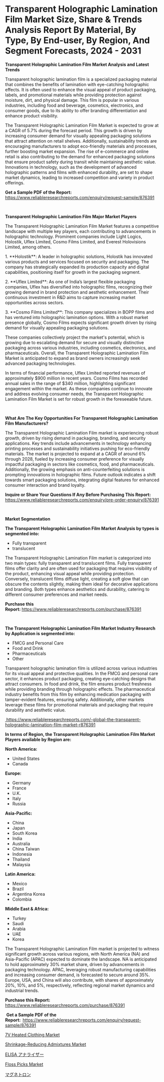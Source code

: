 <p><h1>Transparent Holographic Lamination Film Market Size, Share & Trends Analysis Report By Material, By Type, By End-user, By Region, And Segment Forecasts, 2024 - 2031</h1></p><p><strong>Transparent Holographic Lamination Film Market Analysis and Latest Trends</strong></p>
<p><p>Transparent holographic lamination film is a specialized packaging material that combines the benefits of lamination with eye-catching holographic effects. It is often used to enhance the visual appeal of product packaging, labels, and promotional materials while providing protection against moisture, dirt, and physical damage. This film is popular in various industries, including food and beverage, cosmetics, electronics, and consumer goods, due to its ability to offer branding differentiation and enhance product visibility.</p><p>The Transparent Holographic Lamination Film Market is expected to grow at a CAGR of 5.7% during the forecast period. This growth is driven by increasing consumer demand for visually appealing packaging solutions that attract attention on retail shelves. Additionally, sustainability trends are encouraging manufacturers to adopt eco-friendly materials and processes, further boosting market expansion. The rise of e-commerce and online retail is also contributing to the demand for enhanced packaging solutions that ensure product safety during transit while maintaining aesthetic value. Innovations in technology, such as the development of advanced holographic patterns and films with enhanced durability, are set to shape market dynamics, leading to increased competition and variety in product offerings.</p></p>
<p><strong>Get a Sample PDF of the Report:&nbsp;</strong> <a href="https://www.reliableresearchreports.com/enquiry/request-sample/876391">https://www.reliableresearchreports.com/enquiry/request-sample/876391</a></p>
<p>&nbsp;</p>
<p><strong>Transparent Holographic Lamination Film Major Market Players</strong></p>
<p><p>The Transparent Holographic Lamination Film Market features a competitive landscape with multiple key players, each contributing to advancements in holographic technology. Prominent companies include Light Logics, Holostik, Uflex Limited, Cosmo Films Limited, and Everest Holovisions Limited, among others.</p><p>1. **Holostik**: A leader in holographic solutions, Holostik has innovated various products and services focused on security and packaging. The company has strategically expanded its production capacity and digital capabilities, positioning itself for growth in the packaging segment.</p><p>2. **Uflex Limited**: As one of India’s largest flexible packaging companies, Uflex has diversified into holographic films, recognizing their growing demand in brand protection and aesthetic enhancement. Their continuous investment in R&D aims to capture increasing market opportunities across sectors.</p><p>3. **Cosmo Films Limited**: This company specializes in BOPP films and has ventured into holographic lamination options. With a robust market presence globally, Cosmo Films expects significant growth driven by rising demand for visually appealing packaging solutions.</p><p>These companies collectively project the market's potential, which is growing due to escalating demand for secure and visually distinctive packaging across various industries, including cosmetics, electronics, and pharmaceuticals. Overall, the Transparent Holographic Lamination Film Market is anticipated to expand as brand owners increasingly seek advanced packaging technologies.</p><p>In terms of financial performance, Uflex Limited reported revenues of approximately $900 million in recent years. Cosmo Films has recorded annual sales in the range of $340 million, highlighting significant engagement within the market. As these companies continue to innovate and address evolving consumer needs, the Transparent Holographic Lamination Film Market is set for robust growth in the foreseeable future.</p></p>
<p>&nbsp;</p>
<p><strong>What Are The Key Opportunities For Transparent Holographic Lamination Film Manufacturers?</strong></p>
<p><p>The Transparent Holographic Lamination Film market is experiencing robust growth, driven by rising demand in packaging, branding, and security applications. Key trends include advancements in technology enhancing printing processes and sustainability initiatives pushing for eco-friendly materials. The market is projected to expand at a CAGR of around 6% through 2028, fueled by increasing consumer preference for visually impactful packaging in sectors like cosmetics, food, and pharmaceuticals. Additionally, the growing emphasis on anti-counterfeiting solutions is prompting innovations in holographic films. Future outlook indicates a shift towards smart packaging solutions, integrating digital features for enhanced consumer interaction and brand loyalty.</p></p>
<p><strong>Inquire or Share Your Questions If Any Before Purchasing This Report:</strong> <a href="https://www.reliableresearchreports.com/enquiry/pre-order-enquiry/876391">https://www.reliableresearchreports.com/enquiry/pre-order-enquiry/876391</a></p>
<p>&nbsp;</p>
<p><strong>Market Segmentation</strong></p>
<p><strong>The Transparent Holographic Lamination Film Market Analysis by types is segmented into:</strong></p>
<p><ul><li>Fully transparent</li><li>translucent</li></ul></p>
<p><p>The Transparent Holographic Lamination Film market is categorized into two main types: fully transparent and translucent films. Fully transparent films offer clarity and are often used for packaging that requires visibility of the product, enhancing visual appeal while providing protection. Conversely, translucent films diffuse light, creating a soft glow that can obscure the contents slightly, making them ideal for decorative applications and branding. Both types enhance aesthetics and durability, catering to different consumer preferences and market needs.</p></p>
<p><strong>Purchase this Report:&nbsp;</strong><a href="https://www.reliableresearchreports.com/purchase/876391">https://www.reliableresearchreports.com/purchase/876391</a></p>
<p>&nbsp;</p>
<p><strong>The Transparent Holographic Lamination Film Market Industry Research by Application is segmented into:</strong></p>
<p><ul><li>FMCG and Personal Care</li><li>Food and Drink</li><li>Pharmaceuticals</li><li>Other</li></ul></p>
<p><p>Transparent holographic lamination film is utilized across various industries for its visual appeal and protective qualities. In the FMCG and personal care sector, it enhances product packaging, creating eye-catching designs that attract consumers. In food and drink, the film ensures product freshness while providing branding through holographic effects. The pharmaceutical industry benefits from this film by enhancing medication packaging with tamper-evident features, ensuring safety. Additionally, other markets leverage these films for promotional materials and packaging that require durability and aesthetic value.</p></p>
<p><a href="https://www.reliableresearchreports.com/-global-the-transparent-holographic-lamination-film-market-r876391">&nbsp;https://www.reliableresearchreports.com/-global-the-transparent-holographic-lamination-film-market-r876391</a></p>
<p><strong>In terms of Region, the Transparent Holographic Lamination Film Market Players available by Region are:</strong></p>
<p>
    <p> <strong> North America: </strong>
        <ul>
            <li>United States</li>
            <li>Canada</li>
        </ul>
        </p> 
    <p> <strong> Europe: </strong>
        <ul>
            <li>Germany</li>
            <li>France</li>
            <li>U.K.</li>
            <li>Italy</li>
            <li>Russia</li>
        </ul>
        </p> 
    <p> <strong> Asia-Pacific: </strong>
        <ul>
            <li>China</li>
            <li>Japan</li>
            <li>South Korea</li>
            <li>India</li>
            <li>Australia</li>
            <li>China Taiwan</li>
            <li>Indonesia</li>
            <li>Thailand</li>
            <li>Malaysia</li>
        </ul>
        </p> 
    <p> <strong> Latin America: </strong>
        <ul>
            <li>Mexico</li>
            <li>Brazil</li>
            <li>Argentina Korea</li>
            <li>Colombia</li>
        </ul>
        </p> 
    <p> <strong> Middle East & Africa: </strong>
        <ul>
            <li>Turkey</li>
            <li>Saudi</li>
            <li>Arabia</li>
            <li>UAE</li>
            <li>Korea</li>
        </ul>
    </p>
    </p>
<p><p>The Transparent Holographic Lamination Film market is projected to witness significant growth across various regions, with North America (NA) and Asia-Pacific (APAC) expected to dominate the landscape. NA is anticipated to hold approximately 30% market share, driven by advancements in packaging technology. APAC, leveraging robust manufacturing capabilities and increasing consumer demand, is forecasted to secure around 35%. Europe, USA, and China will also contribute, with shares of approximately 20%, 10%, and 5%, respectively, reflecting regional market dynamics and industrial trends.</p></p>
<p><strong>Purchase this Report: </strong><a href="https://www.reliableresearchreports.com/purchase/876391">https://www.reliableresearchreports.com/purchase/876391</a></p>
<p>&nbsp;<strong>Get a Sample PDF of the Report:&nbsp;&nbsp;</strong><a href="https://www.reliableresearchreports.com/enquiry/request-sample/876391">https://www.reliableresearchreports.com/enquiry/request-sample/876391</a></p>
<p><strong></strong></p>
<p><p><a href="https://issuu.com/reportprime-2/docs/7v-heated-clothing-market-size-2030_46563b6370335d">7V Heated Clothing Market</a></p><p><a href="https://issuu.com/reportprime-2/docs/shrinkage-reducing-admixtures-marke_c152e4a5819b54">Shrinkage-Reducing Admixtures Market</a></p><p><a href="https://medium.com/@lillianamurazik2023/elisa%E3%82%A2%E3%83%8A%E3%83%A9%E3%82%A4%E3%82%B6%E3%83%BC%E5%B8%82%E5%A0%B4-%E3%82%B0%E3%83%AD%E3%83%BC%E3%83%90%E3%83%AB%E3%81%8A%E3%82%88%E3%81%B3%E5%9C%B0%E5%9F%9F%E5%88%A5%E5%88%86%E6%9E%90-%E5%9C%B0%E5%9F%9F-%E5%9B%BD%E3%83%AC%E3%83%99%E3%83%AB%E3%81%AE%E5%88%86%E6%9E%90-%E7%AB%B6%E4%BA%89%E7%8A%B6%E6%B3%81%E3%81%AB%E7%84%A6%E7%82%B9%E3%82%92%E5%BD%93%E3%81%A6%E3%81%9F%E5%88%86%E6%9E%90%E3%81%A8%E4%BA%88%E6%B8%AC-2024%E5%B9%B4-2031%E5%B9%B4-f30d044fc0ff">ELISA アナライザー</a></p><p><a href="https://www.linkedin.com/pulse/global-floss-picks-market-size-expected-reach-cagr-138-report-smtdf?trackingId=NKTzCW2vSiqs7diGyRy9wQ%3D%3D">Floss Picks Market</a></p><p><a href="https://medium.com/@eunawiegad2023/%E3%83%9E%E3%82%B0%E3%83%8D%E3%83%88%E3%83%AD%E3%83%B3%E5%B8%82%E5%A0%B4%E3%81%AE%E8%A6%8F%E6%A8%A1-%E6%88%90%E9%95%B7-%E3%81%8A%E3%82%88%E3%81%B3%E5%B8%82%E5%A0%B4%E3%82%BB%E3%82%B0%E3%83%A1%E3%83%B3%E3%83%86%E3%83%BC%E3%82%B7%E3%83%A7%E3%83%B3%E3%81%A8%E5%9C%B0%E5%9F%9F%E3%81%AE%E6%B4%9E%E5%AF%9F%E3%81%AB%E3%82%88%E3%82%8B%E6%A5%AD%E7%95%8C%E5%88%86%E6%9E%90-2031%E5%B9%B4%E3%81%BE%E3%81%A7%E3%81%AE%E4%BA%88%E6%B8%AC-796cec50cc65">マグネトロン</a></p></p>